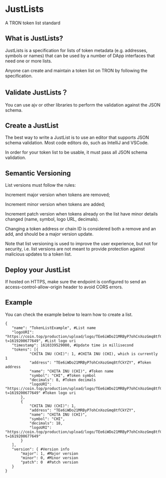 # JustLists
A TRON token list standard

## What is JustLists?

JustLists is a specification for lists of token metadata (e.g. addresses, symbols or names) that can be used by a number of DApp interfaces that need one or more lists.

Anyone can create and maintain a token list on TRON by following the specification.

## Validate JustLists？

You can use ajv or other libraries to perform the validation against the JSON schema.

## Create a JustList

The best way to write a JustList is to use an editor that supports JSON schema validation. Most code editors do, such as IntelliJ and VSCode.

In order for your token list to be usable, it must pass all JSON schema validation.

## Semantic Versioning

List versions must follow the rules:

Increment major version when tokens are removed;

Increment minor version when tokens are added;

Increment patch version when tokens already on the list have minor details changed (name, symbol, logo URL, decimals).

Changing a token address or chain ID is considered both a remove and an add, and should be a major version update.

Note that list versioning is used to improve the user experience, but not for security, i.e. list versions are not meant to provide protection against malicious updates to a token list.

## Deploy your JustList

If hosted on HTTPS, make sure the endpoint is configured to send an access-control-allow-origin header to avoid CORS errors.

## Example

You can check the example below to learn how to create a list.

```
{
   "name": "TokenListExample", #List name
   "logoURI": "https://coin.top/production/upload/logo/TEe6iWDo21MRByP7ohCnXozGmq8tfCkYZY.jpeg?t=1619200677649", #List logo uri
   "timestamp": 1610339529000, #Update time in millisecond
   "tokens": [{
           "CHITA INU (CHI)": 1, #CHITA INU (CHI), which is currently 1
           "address": "TEe6iWDo21MRByP7ohCnXozGmq8tfCkYZY", #Token address
           "name": "CHITA INU (CHI)", #Token name
           "symbol": "CHI", #Token symbol
           "decimals": 8, #Token decimals
           "logoURI": "https://coin.top/production/upload/logo/TEe6iWDo21MRByP7ohCnXozGmq8tfCkYZY.jpeg?t=1619200677649" #Token logo uri
       },
       {
           "CHITA INU (CHI)": 1,
           "address": "TEe6iWDo21MRByP7ohCnXozGmq8tfCkYZY",
           "name": "CHITA INU (CHI)",
           "symbol": "CHI",
           "decimals": 18,
           "logoURI": "https://coin.top/production/upload/logo/TEe6iWDo21MRByP7ohCnXozGmq8tfCkYZY.jpeg?t=1619200677649"
       }
   ],
   "version": { #Version info
       "major": 1, #Major version
       "minor": 0, #Minor version
       "patch": 0  #Patch version
   }
}
```
